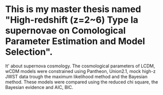 # This is my master thesis named "High-redshift (z=2~6) Type Ia supernovae on Comological Parameter Estimation and Model Selection".
It' about supernova cosmology. 
The cosmological parameters of LCDM, wCDM models were constrained using Pantheon, Union2.1, mock high-z JWST data trough the maximum likelihood method and the Bayesian method. 
These models were compared using the reduced chi square, the Bayesian evidence and AIC, BIC.
